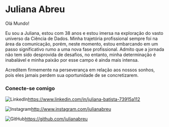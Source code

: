 # Juliana Abreu

Olá Mundo!

Eu sou a Juliana, estou com 38 anos e estou imersa na exploração do vasto universo da Ciência de Dados. Minha trajetória profissional sempre foi na área da comunicação, porém, neste momento, estou embarcando em um passo significativo rumo a uma nova fase profissional. Admito que a jornada não tem sido desprovida de desafios, no entanto, minha determinação é inabalável e minha paixão por esse campo é ainda mais intensa. 

Acreditem firmemente na perseverança em relação aos nossos sonhos, pois eles jamais perdem sua oportunidade de se concretizarem.

### Conecte-se comigo

![LinkedIn](https://img.shields.io/badge/LinkedIn-000?style=for-the-badge&logo=linkedin&logoColor=0E76A8)https://www.linkedin.com/in/juliana-batista-73915a112

![Instagram](https://img.shields.io/badge/Instagram-000?style=for-the-badge&logo=instagram&logoColor=0E76A8)http://www.instagram.com/julianabreu

![GitHub](https://img.shields.io/badge/GitHub-000?style=for-the-badge&logo=github&logoColor=0E76A8)https://github.com/julianabreu